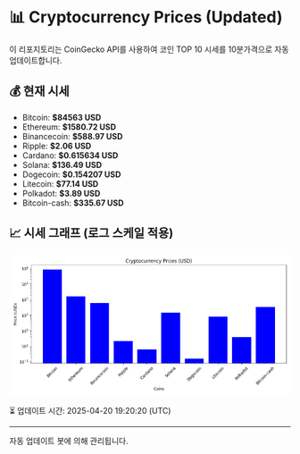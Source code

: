 
# 📊 Cryptocurrency Prices (Updated)

이 리포지토리는 CoinGecko API를 사용하여 코인 TOP 10 시세를 10분가격으로 자동 업데이트합니다.

## 💰 현재 시세
- Bitcoin: **$84563 USD**
- Ethereum: **$1580.72 USD**
- Binancecoin: **$588.97 USD**
- Ripple: **$2.06 USD**
- Cardano: **$0.615634 USD**
- Solana: **$136.49 USD**
- Dogecoin: **$0.154207 USD**
- Litecoin: **$77.14 USD**
- Polkadot: **$3.89 USD**
- Bitcoin-cash: **$335.67 USD**

## 📈 시세 그래프 (로그 스케일 적용)
![Crypto Prices](crypto_prices.png)

⏳ 업데이트 시간: 2025-04-20 19:20:20 (UTC)

---
자동 업데이트 봇에 의해 관리됩니다.
